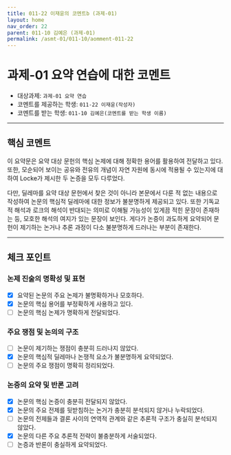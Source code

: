 ```yaml
---
title: 011-22 이재윤의 코멘트b (과제-01) 
layout: home
nav_order: 22
parent: 011-10 김예은 (과제-01)
permalink: /asmt-01/011-10/aomment-011-22
---
```


# 과제-01 요약 연습에 대한 코멘트

- 대상과제: `과제-01 요약 연습`
- 코멘트를 제공하는 학생: `011-22 이재윤(작성자)` 
- 코멘트를 받는 학생: `011-10 김예은(코멘트를 받는 학생 이름)` 

---

## 핵심 코멘트

이 요약문은 요약 대상 문헌의 핵심 논제에 대해 정확한 용어를 활용하여 전달하고 있다. 또한, 모순되어 보이는 공유와 전유의 개념이 자연 자원에 동시에 적용될 수 있는지에 대하여 Locke가 제시한 두 논증을 모두 다루었다.

다만, 딜레마를 요약 대상 문헌에서 찾은 것이 아니라 본문에서 다룬 적 없는 내용으로 작성하여 논문의 핵심적 딜레마에 대한 정보가 불분명하게 제공되고 있다. 또한 기독교적 해석과 로크의 해석이 반대되는 의미로 이해될 가능성이 있게끔 적힌 문장이 존재하는 등, 모호한 해석의 여지가 있는 문장이 보인다. 게다가 논증이 과도하게 요약되어 문헌이 제기하는 논거나 추론 과정이 다소 불분명하게 드러나는 부분이 존재한다. 

---

## 체크 포인트

### 논제 진술의 명확성 및 표현  
- [x] 요약된 논문의 주요 논제가 불명확하거나 모호하다.  
- [x] 논문의 핵심 용어를 부정확하게 사용하고 있다.  
- [ ] 논문의 핵심 논제가 명확하게 전달되었다.  

### 주요 쟁점 및 논의의 구조  
- [ ] 논문이 제기하는 쟁점이 충분히 드러나지 않았다.  
- [x] 논문의 핵심적 딜레마나 논쟁적 요소가 불분명하게 요약되었다.  
- [ ] 논문의 주요 쟁점이 명확히 정리되었다.  

### 논증의 요약 및 반론 고려  
- [x] 논문의 핵심 논증이 충분히 전달되지 않았다.  
- [x] 논문의 주요 전제를 뒷받침하는 논거가 충분히 분석되지 않거나 누락되었다.  
- [ ] 논문의 전제들과 결론 사이의 연역적 관계와 같은 추론적 구조가 충실히 분석되지 않았다.  
- [x] 논문의 다른 주요 추론적 전략이 불충분하게 서술되었다.
- [ ] 논증과 반론이 충실하게 요약되었다. 